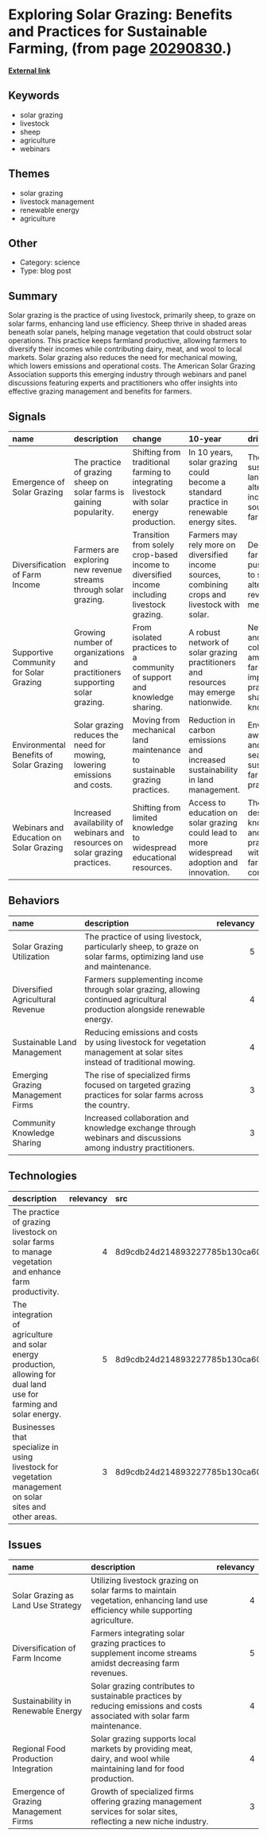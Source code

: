 # __Exploring Solar Grazing: Benefits and Practices for Sustainable Farming__, (from page [20290830](https://kghosh.substack.com/p/20290830).)

__[External link](https://solargrazing.org/what-is-solar-grazing/?utm_source=substack&utm_medium=email)__



## Keywords

* solar grazing
* livestock
* sheep
* agriculture
* webinars

## Themes

* solar grazing
* livestock management
* renewable energy
* agriculture

## Other

* Category: science
* Type: blog post

## Summary

Solar grazing is the practice of using livestock, primarily sheep, to graze on solar farms, enhancing land use efficiency. Sheep thrive in shaded areas beneath solar panels, helping manage vegetation that could obstruct solar operations. This practice keeps farmland productive, allowing farmers to diversify their incomes while contributing dairy, meat, and wool to local markets. Solar grazing also reduces the need for mechanical mowing, which lowers emissions and operational costs. The American Solar Grazing Association supports this emerging industry through webinars and panel discussions featuring experts and practitioners who offer insights into effective grazing management and benefits for farmers.

## Signals

| name                                    | description                                                                  | change                                                                                      | 10-year                                                                                        | driving-force                                                                        |   relevancy |
|:----------------------------------------|:-----------------------------------------------------------------------------|:--------------------------------------------------------------------------------------------|:-----------------------------------------------------------------------------------------------|:-------------------------------------------------------------------------------------|------------:|
| Emergence of Solar Grazing              | The practice of grazing sheep on solar farms is gaining popularity.          | Shifting from traditional farming to integrating livestock with solar energy production.    | In 10 years, solar grazing could become a standard practice in renewable energy sites.         | The need for sustainable land use and alternative income sources for farmers.        |           4 |
| Diversification of Farm Income          | Farmers are exploring new revenue streams through solar grazing.             | Transition from solely crop-based income to diversified income including livestock grazing. | Farmers may rely more on diversified income sources, combining crops and livestock with solar. | Declining farm incomes push farmers to seek alternative revenue methods.             |           4 |
| Supportive Community for Solar Grazing  | Growing number of organizations and practitioners supporting solar grazing.  | From isolated practices to a community of support and knowledge sharing.                    | A robust network of solar grazing practitioners and resources may emerge nationwide.           | Networking and collaboration among farmers to improve practices and share knowledge. |           3 |
| Environmental Benefits of Solar Grazing | Solar grazing reduces the need for mowing, lowering emissions and costs.     | Moving from mechanical land maintenance to sustainable grazing practices.                   | Reduction in carbon emissions and increased sustainability in land management.                 | Environmental awareness and the search for sustainable farming practices.            |           5 |
| Webinars and Education on Solar Grazing | Increased availability of webinars and resources on solar grazing practices. | Shifting from limited knowledge to widespread educational resources.                        | Access to education on solar grazing could lead to more widespread adoption and innovation.    | TheThe desire for knowledge and best practices within the farming community.         |           3 |

## Behaviors

| name                              | description                                                                                                                |   relevancy |
|:----------------------------------|:---------------------------------------------------------------------------------------------------------------------------|------------:|
| Solar Grazing Utilization         | The practice of using livestock, particularly sheep, to graze on solar farms, optimizing land use and maintenance.         |           5 |
| Diversified Agricultural Revenue  | Farmers supplementing income through solar grazing, allowing continued agricultural production alongside renewable energy. |           4 |
| Sustainable Land Management       | Reducing emissions and costs by using livestock for vegetation management at solar sites instead of traditional mowing.    |           4 |
| Emerging Grazing Management Firms | The rise of specialized firms focused on targeted grazing practices for solar farms across the country.                    |           3 |
| Community Knowledge Sharing       | Increased collaboration and knowledge exchange through webinars and discussions among industry practitioners.              |           3 |

## Technologies

| description                                                                                                          |   relevancy | src                              |
|:---------------------------------------------------------------------------------------------------------------------|------------:|:---------------------------------|
| The practice of grazing livestock on solar farms to manage vegetation and enhance farm productivity.                 |           4 | 8d9cdb24d214893227785b130ca60240 |
| The integration of agriculture and solar energy production, allowing for dual land use for farming and solar energy. |           5 | 8d9cdb24d214893227785b130ca60240 |
| Businesses that specialize in using livestock for vegetation management on solar sites and other areas.              |           3 | 8d9cdb24d214893227785b130ca60240 |

## Issues

| name                                  | description                                                                                                                    |   relevancy |
|:--------------------------------------|:-------------------------------------------------------------------------------------------------------------------------------|------------:|
| Solar Grazing as Land Use Strategy    | Utilizing livestock grazing on solar farms to maintain vegetation, enhancing land use efficiency while supporting agriculture. |           4 |
| Diversification of Farm Income        | Farmers integrating solar grazing practices to supplement income streams amidst decreasing farm revenues.                      |           5 |
| Sustainability in Renewable Energy    | Solar grazing contributes to sustainable practices by reducing emissions and costs associated with solar farm maintenance.     |           4 |
| Regional Food Production Integration  | Solar grazing supports local markets by providing meat, dairy, and wool while maintaining land for food production.            |           4 |
| Emergence of Grazing Management Firms | Growth of specialized firms offering grazing management services for solar sites, reflecting a new niche industry.             |           3 |